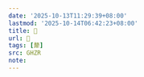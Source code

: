 ```yaml
---
date: '2025-10-13T11:29:39+08:00'
lastmod: '2025-10-14T06:42:23+08:00'
title: 󰢡
url: 󰢡
tags: [犛]
src: GHZR
note:
---
```


